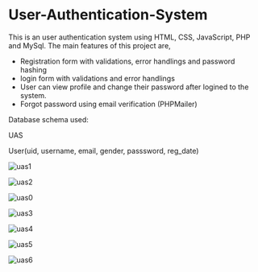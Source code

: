 # User-Authentication-System
This is an user authentication system using HTML, CSS, JavaScript, PHP and MySql.
The main features of this project are,
 - Registration form with validations, error handlings and password hashing
 - login form with validations and error handlings
 - User can view profile and change their password after logined to the system.
 - Forgot password using email verification (PHPMailer)

Database schema used:

UAS

User(uid, username, email, gender, passsword, reg_date)


![uas1](https://github.com/DharshiBalasubramaniyam/User-Authentication-System/assets/139672976/3660a795-fe6e-4bf1-b192-d95a5b08d239)

![uas2](https://github.com/DharshiBalasubramaniyam/User-Authentication-System/assets/139672976/a8904702-cbb8-4f75-9349-db6232a9b546)

![uas0](https://github.com/DharshiBalasubramaniyam/User-Authentication-System/assets/139672976/836ab5cf-7f40-400d-9b12-de283420e60f)

![uas3](https://github.com/DharshiBalasubramaniyam/User-Authentication-System/assets/139672976/cd3df7b8-b896-4f4a-bc58-c66992d13c45)

![uas4](https://github.com/DharshiBalasubramaniyam/User-Authentication-System/assets/139672976/cf630432-8ec0-4139-8b27-c7a49a2adbec)

![uas5](https://github.com/DharshiBalasubramaniyam/User-Authentication-System/assets/139672976/695d7167-9bfa-471e-92e5-b5bee7231e95)

![uas6](https://github.com/DharshiBalasubramaniyam/User-Authentication-System/assets/139672976/f2f3e8cf-2545-4d9c-baec-7b67e2eeea2d)

